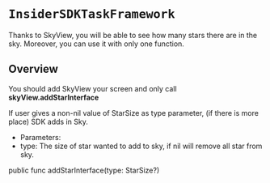 # ``InsiderSDKTaskFramework``

Thanks to SkyView, you will be able to see how many stars there are in the sky.
Moreover, you can use it with only one function.

## Overview

You should add SkyView your screen and only call **skyView.addStarInterface** 


If user gives a non-nil value of StarSize as type parameter, (if there is more place) SDK adds in Sky.
- Parameters:
 - type: The size of star wanted to add to sky, if nil will remove all star from sky.
   
public func addStarInterface(type: StarSize?) 
